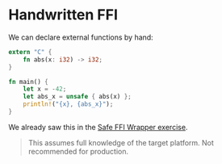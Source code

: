 # Handwritten FFI

We can declare external functions by hand:

```rust
extern "C" {
    fn abs(x: i32) -> i32;
}

fn main() {
    let x = -42;
    let abs_x = unsafe { abs(x) };
    println!("{x}, {abs_x}");
}
```

We already saw this in the [Safe FFI Wrapper
exercise](../../exercises/day-3/safe-ffi-wrapper.md).

> This assumes full knowledge of the target platform. Not recommended for
> production.
